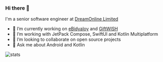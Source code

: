 
### Hi there 👋

I'm a senior software engineer at [DreamOnline Limited](https://dreamonline.com.bd/)

- 🔭 I’m currently working on [eBidyaloy](https://play.google.com/store/apps/details?id=com.dol.ebidyaloy) and [GiftWISH](https://play.google.com/store/apps/details?id=com.dol.giftwish)
- 🌱 I’m working with JetPack Compose, SwiftUI and Kotlin Multiplatform
- 💞️ I’m looking to collaborate on open source projects
- 💬 Ask me about Android and Kotlin

![stats](https://github-readme-stats.vercel.app/api?username=imranhsn&hide=contribs&show_icons=true&include_all_commits=true&count_private=true)

<!---
imranhsn/imranhsn is a ✨ special ✨ repository because its `README.md` (this file) appears on your GitHub profile.
You can click the Preview link to take a look at your changes.
--->
